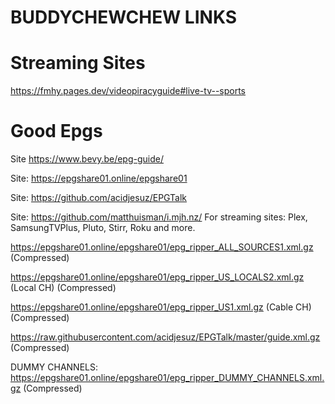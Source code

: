 # BUDDYCHEWCHEW LINKS

# Streaming Sites
https://fmhy.pages.dev/videopiracyguide#live-tv--sports

# Good Epgs
Site https://www.bevy.be/epg-guide/

Site: https://epgshare01.online/epgshare01

Site: https://github.com/acidjesuz/EPGTalk

Site: https://github.com/matthuisman/i.mjh.nz/ For streaming sites: Plex, SamsungTVPlus, Pluto, Stirr, Roku and more.

https://epgshare01.online/epgshare01/epg_ripper_ALL_SOURCES1.xml.gz (Compressed)

https://epgshare01.online/epgshare01/epg_ripper_US_LOCALS2.xml.gz (Local CH) (Compressed)

https://epgshare01.online/epgshare01/epg_ripper_US1.xml.gz (Cable CH) (Compressed)

https://raw.githubusercontent.com/acidjesuz/EPGTalk/master/guide.xml.gz (Compressed)

DUMMY CHANNELS: https://epgshare01.online/epgshare01/epg_ripper_DUMMY_CHANNELS.xml.gz (Compressed)
